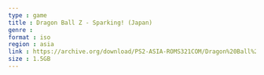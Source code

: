 ```yaml
---
type : game
title : Dragon Ball Z - Sparking! (Japan)
genre : 
format : iso
region : asia
link : https://archive.org/download/PS2-ASIA-ROMS321COM/Dragon%20Ball%20Z%20-%20Sparking%21%20%28Japan%29.7z
size : 1.5GB
---
```

